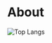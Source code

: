 # About

![Top Langs](https://github-readme-stats.vercel.app/api/top-langs/?username=POuria25&layout=pie)
